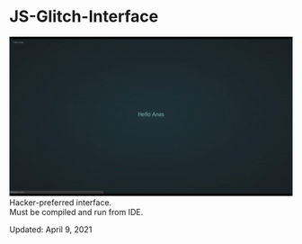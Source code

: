 # JS-Glitch-Interface
<img src="hackerinterface.gif">
Hacker-preferred interface. <br/>
Must be compiled and run from IDE.
<p>Updated: April 9, 2021</p>

